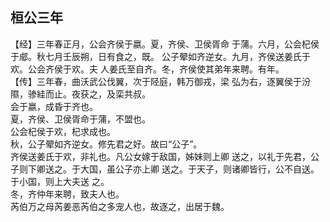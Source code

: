 ## 桓公三年

【经】三年春正月，公会齐侯于嬴。夏，齐侯、卫侯胥命
于蒲。六月，公会杞侯于郕。秋七月壬辰朔，日有食之，既。
公子翚如齐逆女。九月，齐侯送姜氏于欢。公会齐侯于欢。夫
人姜氏至自齐。冬，齐侯使其弟年来聘。有年。  
【传】三年春，曲沃武公伐翼，次于陉庭，韩万御戎，梁
弘为右，逐翼侯于汾隰，骖絓而止。夜获之，及栾共叔。  
会于嬴，成昏于齐也。  
夏，齐侯、卫侯胥命于蒲，不盟也。  
公会杞侯于欢，杞求成也。  
秋，公子翚如齐逆女。修先君之好。故曰“公子”。  
齐侯送姜氏于欢，非礼也。凡公女嫁于敌国，姊妹则上卿
送之，以礼于先君，公子则下卿送之。于大国，虽公子亦上卿
送之。于天子，则诸卿皆行，公不自送。于小国，则上大夫送
之。  
冬，齐仲年来聘，致夫人也。  
芮伯万之母芮姜恶芮伯之多宠人也，故逐之，出居于魏。  

